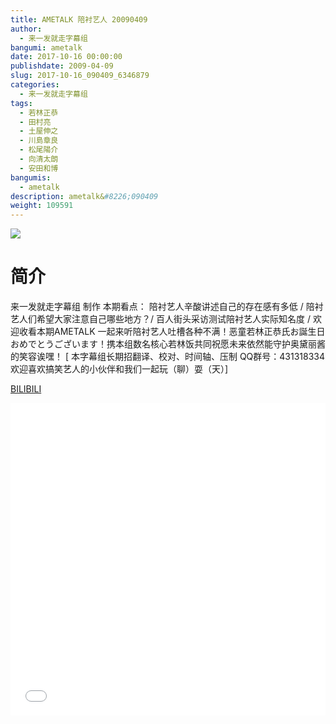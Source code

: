 ```yaml
---
title: AMETALK 陪衬艺人 20090409
author: 
  - 来一发就走字幕组
bangumi: ametalk
date: 2017-10-16 00:00:00
publishdate: 2009-04-09
slug: 2017-10-16_090409_6346879
categories: 
  - 来一发就走字幕组
tags: 
  - 若林正恭
  - 田村亮
  - 土屋伸之
  - 川島章良
  - 松尾陽介
  - 向清太朗
  - 安田和博
bangumis: 
  - ametalk
description: ametalk&#8226;090409
weight: 109591
---
```


![](https://i.imgur.com/LbmwIid.jpg)

# 简介  
来一发就走字幕组 制作 本期看点： 陪衬艺人辛酸讲述自己的存在感有多低 / 陪衬艺人们希望大家注意自己哪些地方？/ 百人街头采访测试陪衬艺人实际知名度 / 欢迎收看本期AMETALK 一起来听陪衬艺人吐槽各种不满！恶童若林正恭氏お誕生日おめでとうございます！携本组数名核心若林饭共同祝愿未来依然能守护奥黛丽酱的笑容诶嘿！  [ 本字幕组长期招翻译、校对、时间轴、压制   QQ群号：431318334 欢迎喜欢搞笑艺人的小伙伴和我们一起玩（聊）耍（天）]

  [BILIBILI](https://www.bilibili.com/video/av6346879/)


  <iframe src="//www.bilibili.com/html/html5player.html?cid=10314199&aid=6346879" width="100%" height="500" frameborder="0" allowfullscreen="allowfullscreen"></iframe>
